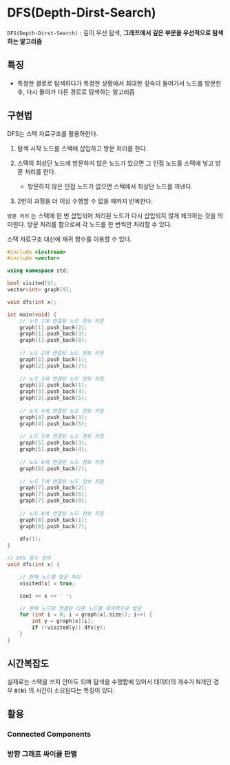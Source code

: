 # DFS(Depth-Dirst-Search)

`DFS(Depth-Dirst-Search)` : 깊이 우선 탐색, **그래프에서 깊은 부분을 우선적으로 탐색하는 알고리즘**

## 특징

- 특정한 결로로 탐색하다가 특정한 상황에서 최대한 깊숙이 들어가서 노드를 방문한 후, 다시 돌아가 다른 경로로 탐색하는 알고리즘

## 구현법

DFS는 스택 자료구조를 활용하한다.

1. 탐색 시작 노드를 스택에 삽입하고 방문 처리를 한다.

2. 스택의 최상단 노드에 방문하지 않은 노드가 있으면 그 인접 노드를 스택에 넣고 방문 처리를 한다. 
   -  방문하지 않은 인접 노드가 없으면 스택에서 최상단 노드를 꺼낸다.

3. 2번의 과정을 더 이상 수행할 수 없을 때까지 반복한다.

`방문 처리` 는 스택에 한 번 삽입되어 처리된 노드가 다시 삽입되지 않게 체크하는 것을 의미한다. 방문 처리를 함으로써 각 노드를 한 번씩만 처리할 수 있다.

스택 자료구조 대신에 재귀 함수를 이용할 수 있다.

```c++
#include <iostream>
#include <vector>

using namespace std;

bool visited[9];
vector<int> graph[9];

void dfs(int x);

int main(void) {
    // 노드 1에 연결된 노드 정보 저장 
    graph[1].push_back(2);
    graph[1].push_back(3);
    graph[1].push_back(8);
    
    // 노드 2에 연결된 노드 정보 저장 
    graph[2].push_back(1);
    graph[2].push_back(7);
    
    // 노드 3에 연결된 노드 정보 저장 
    graph[3].push_back(1);
    graph[3].push_back(4);
    graph[3].push_back(5);
    
    // 노드 4에 연결된 노드 정보 저장 
    graph[4].push_back(3);
    graph[4].push_back(5);
    
    // 노드 5에 연결된 노드 정보 저장 
    graph[5].push_back(3);
    graph[5].push_back(4);
    
    // 노드 6에 연결된 노드 정보 저장 
    graph[6].push_back(7);
    
    // 노드 7에 연결된 노드 정보 저장 
    graph[7].push_back(2);
    graph[7].push_back(6);
    graph[7].push_back(8);
    
    // 노드 8에 연결된 노드 정보 저장 
    graph[8].push_back(1);
    graph[8].push_back(7);
    
    dfs(1);
}

// DFS 함수 정의
void dfs(int x) {

    // 현재 노드를 방문 처리
    visited[x] = true;

    cout << x << ' ';

    // 현재 노드와 연결된 다른 노드를 재귀적으로 방문
    for (int i = 0; i < graph[x].size(); i++) {
        int y = graph[x][i];
        if (!visited[y]) dfs(y);
    }
}
```

## 시간복잡도

실제로는 스택을 쓰지 안아도 되며 탐색을 수행함에 있어서 데이터의 개수가 N개인 경우 **`O(N)`** 의 시간이 소요된다는 특징이 있다.

## 활용

### Connected Components 

### 방향 그래프 싸이클 판별



